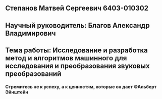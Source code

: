 ## Степанов Матвей Сергеевич 6403-010302
## Научный руководитель: Благов Александр Владимирович
## Тема работы: Исследование и разработка метод и алгоритмов машинного для исследования и преобразования звуковых преобразований
#### Стремитесь не к успеху, а к ценностям, которые он дает ©Альберт Эйнштейн
